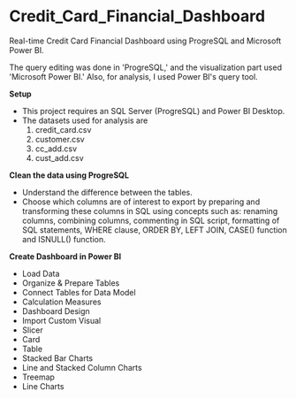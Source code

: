 # Credit_Card_Financial_Dashboard
Real-time Credit Card Financial Dashboard using ProgreSQL and Microsoft Power BI.

The query editing was done in 'ProgreSQL,' and the visualization part used 'Microsoft Power BI.' Also, for analysis, I used Power BI's query tool.


**Setup**
- This project requires an SQL Server (ProgreSQL) and Power BI Desktop.
- The datasets used for analysis are
  1. credit_card.csv
  2. customer.csv
  3. cc_add.csv
  4. cust_add.csv


**Clean the data using ProgreSQL**
- Understand the difference between the tables.
- Choose which columns are of interest to export by preparing and transforming these columns in SQL using concepts such as: renaming columns, combining columns, commenting in SQL script, formatting of SQL statements, WHERE clause, ORDER BY, LEFT JOIN, CASE() function and ISNULL() function.

**Create Dashboard in Power BI**
- Load Data
- Organize & Prepare Tables
- Connect Tables for Data Model
- Calculation Measures
- Dashboard Design
- Import Custom Visual
- Slicer
- Card
- Table
- Stacked Bar Charts
- Line and Stacked Column Charts
- Treemap
- Line Charts
